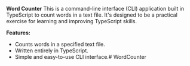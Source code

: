 **Word Counter**
This is a command-line interface (CLI) application built in TypeScript to count words in a text file. It's designed to be a practical exercise for learning and improving TypeScript skills.

**Features:**
- Counts words in a specified text file.
- Written entirely in TypeScript.
- Simple and easy-to-use CLI interface.# WordCounter
